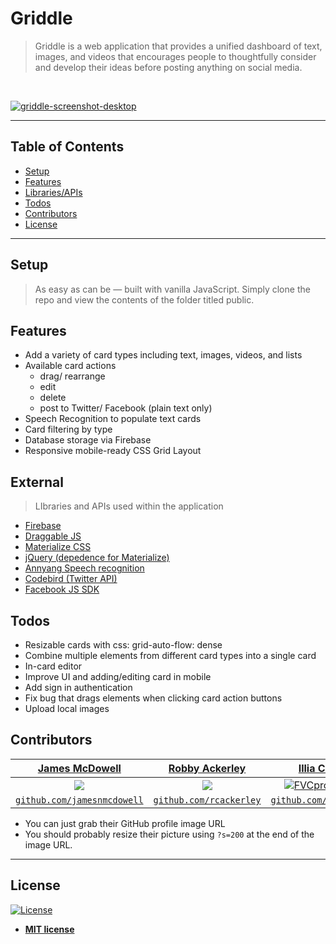 # Griddle

> Griddle is a web application that provides a unified dashboard of text, images, and videos that encourages people to thoughtfully consider and develop their ideas before posting anything on social media.

<br>

[![griddle-screenshot-desktop](https://user-images.githubusercontent.com/19500679/37472755-35022454-2843-11e8-8050-0cf940c2067e.png)]()

---

## Table of Contents
- [Setup](#setup)
- [Features](#features)
- [Libraries/APIs](#external)
- [Todos](#todos)
- [Contributors](#contributors)
- [License](#license)

---
## Setup

> As easy as can be — built with vanilla JavaScript. Simply clone the repo and view the contents of the folder titled public.


## Features

* Add a variety of card types including text, images, videos, and lists
* Available card actions
  - drag/ rearrange
  - edit
  - delete
  - post to Twitter/ Facebook (plain text only)
* Speech Recognition to populate text cards
* Card filtering by type
* Database storage via Firebase
* Responsive mobile-ready CSS Grid Layout

## External
> LIbraries and APIs used within the application
* [Firebase](https://firebase.google.com/)
* [Draggable JS](https://github.com/Shopify/draggable)
* [Materialize CSS](http://materializecss.com/)
* [jQuery (depedence for Materialize)](https://jquery.com/)
* [Annyang Speech recognition](https://github.com/TalAter/annyang)
* [Codebird (Twitter API)](https://github.com/jublonet/codebird-js)
* [Facebook JS SDK](https://developers.facebook.com/docs/javascript)

## Todos
* Resizable cards with css: grid-auto-flow: dense
* Combine multiple elements from different card types into a single card
* In-card editor
* Improve UI and adding/editing card in mobile
* Add sign in authentication
* Fix bug that drags elements when clicking card action buttons
* Upload local images

## Contributors

| <a href="https://github.com/jamesnmcdowell" target="_blank">**James McDowell**</a> | <a href="https://github.com/rcackerley" target="_blank">**Robby Ackerley**</a> | <a href="https://github.com/illiaChaban" target="_blank">**Illia Chaban**</a> |
| :---: |:---:| :---:|
| [![](https://avatars2.githubusercontent.com/u/19500679?&s=300)](https://github.com/jamesnmcdowell)    | [![](https://avatars3.githubusercontent.com/u/20142674?&s=300)](https://github.com/rcackerley) | [![FVCproductions](https://avatars1.githubusercontent.com/u/34459770?=&s=300)](https://github.com/illiaChaban)  |
| <a href="https://github.com/jamesnmcdowell" target="_blank">`github.com/jamesnmcdowell`</a> | <a href="https://github.com/rcackerley" target="_blank">`github.com/rcackerley`</a> | <a href="https://github.com/illiaChaban" target="_blank">`github.com/illiaChaban`</a> |

- You can just grab their GitHub profile image URL
- You should probably resize their picture using `?s=200` at the end of the image URL.

---

## License

[![License](http://img.shields.io/:license-mit-blue.svg?style=flat-square)](http://badges.mit-license.org)

- **[MIT license](http://opensource.org/licenses/mit-license.php)**
